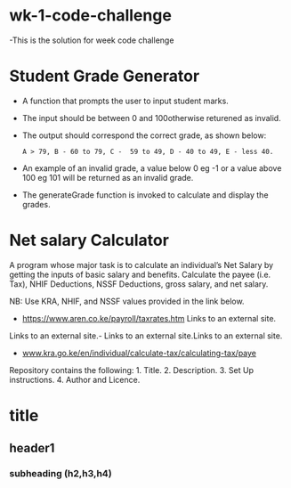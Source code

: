 # wk-1-code-challenge
-This is the solution for week code challenge 

# Student Grade Generator
  * A function that prompts the user to input student marks. 
  * The input should be between 0 and 100otherwise returened as invalid. 
  * The output should correspond the correct grade, as shown below: 

        A > 79, B - 60 to 79, C -  59 to 49, D - 40 to 49, E - less 40.

  * An example of an invalid grade, a value below 0 eg -1 or a value above 100 eg 101 will be returned as an invalid grade.
  * The generateGrade function is invoked to calculate and display the grades.

  # Net salary Calculator
  A program whose major task is to calculate an individual’s Net Salary by getting the inputs of basic salary and benefits. 
  Calculate the payee (i.e. Tax), NHIF Deductions, NSSF Deductions, gross salary, and net salary. 

  NB: Use KRA, NHIF, and NSSF values provided in the link below.

- https://www.aren.co.ke/payroll/taxrates.htm Links to an external site.

Links to an external site.-  Links to an external site.Links to an external site.

- www.kra.go.ke/en/individual/calculate-tax/calculating-tax/paye






Repository contains the following: 1. Title. 2. Description. 3. Set Up instructions. 4. Author and Licence.
# title
## header1
### subheading (h2,h3,h4)
